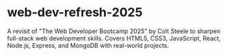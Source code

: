 # web-dev-refresh-2025
A revisit of "The Web Developer Bootcamp 2025" by Colt Steele to sharpen full-stack web development skills. Covers HTML5, CSS3, JavaScript, React, Node.js, Express, and MongoDB with real-world projects.
